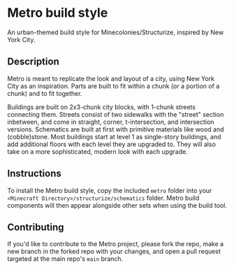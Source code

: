 # Metro build style
An urban-themed build style for Minecolonies/Structurize, inspired by New York City.

## Description
Metro is meant to replicate the look and layout of a city, using New York City as an inspiration. Parts are built to fit within a chunk (or a portion of a chunk) and to fit together.

Buildings are built on 2x3-chunk city blocks, with 1-chunk streets connecting them. Streets consist of two sidewalks with the "street" section inbetween, and come in straight, corner, t-intersection, and intersection versions. Schematics are built at first with primitive materials like wood and (cobble)stone. Most buildings start at level 1 as single-story buildings, and add additional floors with each level they are upgraded to. They will also take on a more sophisticated, modern look with each upgrade.

## Instructions
To install the Metro build style, copy the included `metro` folder into your `<Minecraft Directory>/structurize/schematics` folder. Metro build components will then appear alongside other sets when using the build tool.

## Contributing
If you'd like to contribute to the Metro project, please fork the repo, make a new branch in the forked repo with your changes, and open a pull request targeted at the main repo's `main` branch.

